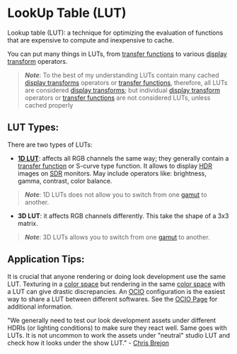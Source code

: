 # LookUp Table (LUT)

Lookup table (LUT): a technique for optimizing the evaluation of functions that are expensive to compute and inexpensive to cache.

You can put many things in LUTs, from [transfer functions](./Glossary.md/#transfer-function) to various [display transform](./Glossary.md/#display-transform) operators.

> **_Note_**: To the best of my understanding LUTs contain many cached [display transforms](./Glossary.md/#display-transform) operators or [transfer functions](./Glossary.md/#transfer-function), therefore, all LUTs are considered [display transforms](./Glossary.md/#display-transform); but individual [display transform](./Glossary.md/#display-transform) operators or [transfer functions](./Glossary.md/#transfer-function) are not considered LUTs, unless cached properly

## LUT Types:

There are two types of LUTs:

- **<u>1D LUT</u>**: affects all RGB channels the same way; they generally contain a [transfer function](./Glossary.md/#transfer-function) or S-curve type function. It allows to display [HDR](./Glossary.md/#high-dynamic-range-image-hdr) images on [SDR](./Glossary.md/#standard-dynamic-range-image-sdr) monitors. May include operators like: brightness, gamma, contrast, color balance.
> **_Note_**: 1D LUTs does not allow you to switch from one [gamut](./Glossary.md/#gamut) to another.

- **3D LUT**: it affects RGB channels differently. This take the shape of a 3x3 matrix.
> **_Note_**: 3D LUTs allows you to switch from one [gamut](./Glossary.md/#gamut) to another.

## Application Tips:

It is crucial that anyone rendering or doing look development use the same LUT. Texturing in a [color space](./Glossary.md/#color-space) but rendering in the same [color space](./Glossary.md/#color-space) with a LUT can give drastic discrepancies. An [OCIO](./Glossary.md/#opencolorio-ocio) configuration is the easiest way to share a LUT between different softwares. See the [OCIO Page](./OCIO.md) for additional information.

"We generally need to test our look development assets under different HDRIs (or lighting conditions) to make sure they react well. Same goes with LUTs. It is not uncommon to work the assets under "neutral" studio LUT and check how it looks under the show LUT." - [Chris Brejon](./WorksCited.md)